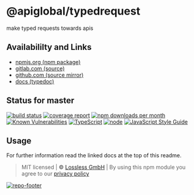 # @apiglobal/typedrequest
make typed requests towards apis

## Availabililty and Links
* [npmjs.org (npm package)](https://www.npmjs.com/package/@apiglobal/typedrequest)
* [gitlab.com (source)](https://gitlab.com/apiglobal/typedrequest)
* [github.com (source mirror)](https://github.com/apiglobal/typedrequest)
* [docs (typedoc)](https://apiglobal.gitlab.io/typedrequest/)

## Status for master
[![build status](https://gitlab.com/apiglobal/typedrequest/badges/master/build.svg)](https://gitlab.com/apiglobal/typedrequest/commits/master)
[![coverage report](https://gitlab.com/apiglobal/typedrequest/badges/master/coverage.svg)](https://gitlab.com/apiglobal/typedrequest/commits/master)
[![npm downloads per month](https://img.shields.io/npm/dm/@apiglobal/typedrequest.svg)](https://www.npmjs.com/package/@apiglobal/typedrequest)
[![Known Vulnerabilities](https://snyk.io/test/npm/@apiglobal/typedrequest/badge.svg)](https://snyk.io/test/npm/@apiglobal/typedrequest)
[![TypeScript](https://img.shields.io/badge/TypeScript->=%203.x-blue.svg)](https://nodejs.org/dist/latest-v10.x/docs/api/)
[![node](https://img.shields.io/badge/node->=%2010.x.x-blue.svg)](https://nodejs.org/dist/latest-v10.x/docs/api/)
[![JavaScript Style Guide](https://img.shields.io/badge/code%20style-prettier-ff69b4.svg)](https://prettier.io/)

## Usage

For further information read the linked docs at the top of this readme.

> MIT licensed | **&copy;** [Lossless GmbH](https://lossless.gmbh)
| By using this npm module you agree to our [privacy policy](https://lossless.gmbH/privacy)

[![repo-footer](https://lossless.gitlab.io/publicrelations/repofooter.svg)](https://maintainedby.lossless.com)
